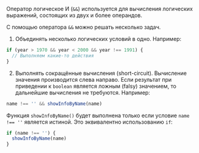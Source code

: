 Оператор логическое И (`&&`) используется для вычисления логических выражений, состоящих из двух и более операндов.

С помощью оператора `&&` можно решать несколько задач.

1. Объединять несколько логических условий в одно. Например:

```js
if (year > 1970 && year < 2000 && year !== 1991) {
  // Выполняем какие-то действия
}
```

2. Выполнять сокращённые вычисления (short-circuit). Вычисление значения производится слева направо. Если результат при приведении к `boolean` является ложным (falsy) значением, то дальнейшие вычисления не требуются. Например:

```js
name !== '' && showInfoByName(name)
```

Функция `showInfoByName()` будет выполнена только если условие `name !== ''` является истиной. Это эквивалентно использованию `if`:

```js
if (name !== '') {
  showInfoByName(name)
}
```
